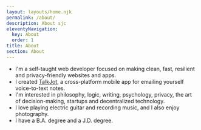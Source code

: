 ```yaml
---
layout: layouts/home.njk
permalink: /about/
description: About sjc
eleventyNavigation:
  key: About
  order: 1
title: About
section: About
---
```


- I'm a self-taught web developer focused on making clean, fast, resilient and privacy-friendly websites and apps.
- I created <a href="https://talkjot.co" target="_blank">TalkJot</a>, a cross-platform mobile app for emailing yourself voice-to-text notes.
- I'm interested in philosophy, logic, writing, psychology, privacy, the art of decision-making, startups and decentralized technology.
- I love playing electric guitar and recording music, and I also enjoy photography.
- I have a B.A. degree and a J.D. degree.
